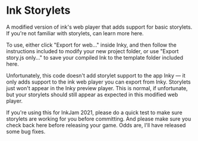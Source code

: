 # Ink Storylets
A modified version of ink's web player that adds support for basic storylets. If you're not familiar with storylets, can learn more here. 

To use, either click "Export for web..." inside Inky, and then follow the instructions included to modify your new project folder, or use "Export story.js only..." to save your compiled Ink to the template folder included here. 

Unfortunately, this code doesn't add storylet support to the app Inky — it only adds support to the ink web player you can export from Inky. Storylets just won't appear in the Inky preview player. This is normal, if unfortunate, but your storylets should still appear as expected in this modified web player.

If you're using this for InkJam 2021, please do a quick test to make sure storylets are working for you before committing. And please make sure you check back here before releasing your game. Odds are, I'll have released some bug fixes.
